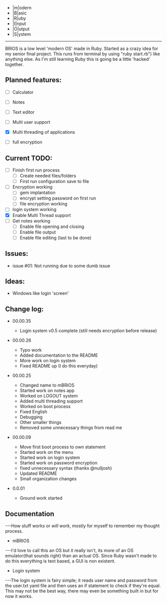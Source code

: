 + |m|odern
+ |B|asic 
+ |R|uby
+ |I|nput
+ |O|utput
+ |S|ystem

-------------
BRIOS is a low level 'modern OS' made in Ruby. Started as a crazy idea for my senior final 
project. This runs from terminal by using "ruby start.rb") like anything else. As I'm still learning
Ruby this is going be a little 'hacked' together.

Planned features:
-------------
- [ ] Calculator
- [ ] Notes
- [ ] Text editor
- [ ] Multi user support
- [x] Multi threading of applications 
- [ ] full encryption


Current TODO:
-------------
- [ ] Finish first run process
	- [ ] Create needed files/folders 
	- [ ] First run configuration save to file 
- [ ] Encryption working
	- [ ] gem implantation
	- [ ] encrypt setting password on first run
	- [ ] file encryption working 
		
- [ ] login system working
- [x] Enable Multi Thread support
- [ ] Get notes working
	- [ ] Enable file opening and closing 
	- [ ] Enable file output
	- [ ] Enable file editing (last to be done)

Issues:
-------------
+ issue #01: Not running due to some dumb issue
 
Ideas:
-------------
+ Windows like login 'screen' 

Change log:
-------------
+ 00.00.35
	+ Login system v0.5 complete (still needs encryption before release)
+ 00.00.26
	+ Typo work 
	+ Added documentation to the README
	+ More work on login system
	+ Fixed README up (I do this everyday)
+ 00.00.25
	+ Changed name to mBRIOS
	+ Started work on notes app
	+ Worked on LOGOUT system
	+ Added multi threading support 
	+ Worked on boot process 
	+ Fixed English
	+ Debugging 
	+ Other smaller things
	+ Removed some unnecessary things from read me
+ 00.00.09
	+ Move first boot process to own statement 
	+ Started work on the menu
	+ Started work on login system 
	+ Started work on password encryption 
	+ fixed unnecessary syntax (thanks @nulljosh)
	+ Updated README 
	+ Small organization changes
	
+ 0.0.01
	+ Ground work started 

Documentation
-------------
---How stuff works or *will* *work*, mostly for myself to remember my thought process.
+ mBRIOS

---I'd love to call this an OS but it really isn't, its more of an OS emulator(that sounds right) than an actual OS. Since Ruby wasn't made to do this everything is text based, a GUI is non existent.  


+ Login system 

---The login system is fairy simple; it reads user name and password from the user.txt yaml file and then uses an if statement to check if they're equal. This may not be the best way, there may even be something built in but for now it works.






